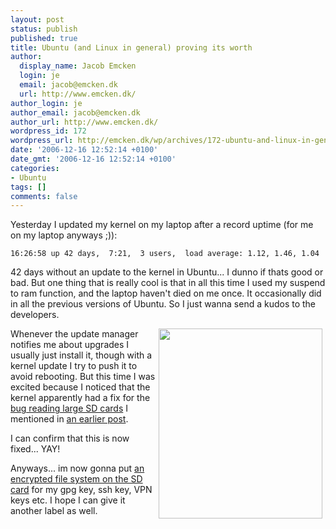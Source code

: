 ```yaml
---
layout: post
status: publish
published: true
title: Ubuntu (and Linux in general) proving its worth
author:
  display_name: Jacob Emcken
  login: je
  email: jacob@emcken.dk
  url: http://www.emcken.dk/
author_login: je
author_email: jacob@emcken.dk
author_url: http://www.emcken.dk/
wordpress_id: 172
wordpress_url: http://emcken.dk/wp/archives/172-ubuntu-and-linux-in-general-proving-its-worth.html
date: '2006-12-16 12:52:14 +0100'
date_gmt: '2006-12-16 12:52:14 +0100'
categories:
- Ubuntu
tags: []
comments: false
---
```

Yesterday I updated my kernel on my laptop after a record uptime (for me on my laptop anyways ;)):

    16:26:58 up 42 days,  7:21,  3 users,  load average: 1.12, 1.46, 1.04

42 days without an update to the kernel in Ubuntu... I dunno if thats good or bad. But one thing that is really cool is that in all this time I used my suspend to ram function, and the laptop haven't died on me once. It occasionally did in all the previous versions of Ubuntu. So I just wanna send a kudos to the developers.

<img width='262' height='304' style="float: right;border: 0px;padding-left: 5px;padding-right: 5px" src="/public/media/mmcdisk.png" alt="" />Whenever the update manager notifies me about upgrades I usually just install it, though with a kernel update I try to push it to avoid rebooting. But this time I was excited because I noticed that the kernel apparently had a fix for the [bug reading large SD cards][1] I mentioned in [an earlier post][2].

I can confirm that this is now fixed... YAY!

Anyways... im now gonna put [an encrypted file system on the SD card][3] for my gpg key, ssh key, VPN keys etc. I hope I can give it another label as well.

[1]: https://launchpad.net/distros/ubuntu/+source/linux-source-2.6.17/+bug/61758
[2]: 2006-11-03-large-sd-card-hangs-ubuntu-edgy.md
[3]: 2006-10-28-encrypted-usb-drive-in-ubuntu.md
